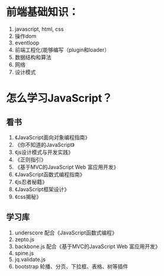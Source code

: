 # 前端基础知识：

1. javascript, html, css
2. 操作dom
3. eventloop
4. 前端工程化(能够编写（plugin和loader）
5. 数据结构和算法
6. 网络
7. 设计模式

# 怎么学习JavaScript？

## 看书

1. 《JavaScript面向对象编程指南》
2. 《你不知道的JavaScript》
3. 《js设计模式与开发实践》
4. 《正则指引》
5. 《基于MVC的JavaScript Web 富应用开发》
6. 《JavaScript函数式编程指南》
7. 《js忍者秘籍》
8. 《JavaScript框架设计》
9. 《css揭秘》

## 学习库

1. underscore 
   配合《JavaScript函数式编程》
2. zepto.js
3. backbone.js
   配合《基于MVC的JavaScript Web 富应用开发》
4. spine.js
5. jq.validate.js
6. bootstrap
   轮播、分页、下拉框、表格、树等插件
